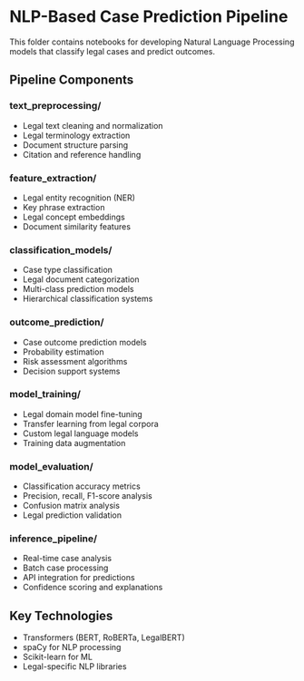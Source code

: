 # NLP-Based Case Prediction Pipeline

This folder contains notebooks for developing Natural Language Processing models that classify legal cases and predict outcomes.

## Pipeline Components

### text_preprocessing/
- Legal text cleaning and normalization
- Legal terminology extraction
- Document structure parsing
- Citation and reference handling

### feature_extraction/
- Legal entity recognition (NER)
- Key phrase extraction
- Legal concept embeddings
- Document similarity features

### classification_models/
- Case type classification
- Legal document categorization
- Multi-class prediction models
- Hierarchical classification systems

### outcome_prediction/
- Case outcome prediction models
- Probability estimation
- Risk assessment algorithms
- Decision support systems

### model_training/
- Legal domain model fine-tuning
- Transfer learning from legal corpora
- Custom legal language models
- Training data augmentation

### model_evaluation/
- Classification accuracy metrics
- Precision, recall, F1-score analysis
- Confusion matrix analysis
- Legal prediction validation

### inference_pipeline/
- Real-time case analysis
- Batch case processing
- API integration for predictions
- Confidence scoring and explanations

## Key Technologies
- Transformers (BERT, RoBERTa, LegalBERT)
- spaCy for NLP processing
- Scikit-learn for ML
- Legal-specific NLP libraries
